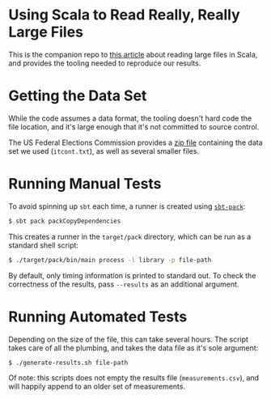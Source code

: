 # Using Scala to Read Really, Really Large Files

This is the companion repo to [this article](posts/0.introduction.md) about reading large
files in Scala, and provides the tooling needed to reproduce our
results.

# Getting the Data Set

While the code assumes a data format, the tooling doesn't hard code the
file location, and it's large enough that it's not committed to source
control.

The US Federal Elections Commission provides a [zip file](https://www.fec.gov/files/bulk-downloads/2018/indiv18.zip)
containing the data set we used (`itcont.txt`), as well as several
smaller files.

# Running Manual Tests

To avoid spinning up `sbt` each time, a runner is created using
[`sbt-pack`](https://github.com/xerial/sbt-pack):

```bash
$ sbt pack packCopyDependencies
```

This creates a runner in the `target/pack` directory, which can be run
as a standard shell script:

```bash
$ ./target/pack/bin/main process -l library -p file-path
```

By default, only timing information is printed to standard out. To check
the correctness of the results, pass `--results` as an additional argument.

# Running Automated Tests

Depending on the size of the file, this can take several hours. The
script takes care of all the plumbing, and takes the data file as it's
sole argument:

```bash
$ ./generate-results.sh file-path
```

Of note: this scripts does not empty the results file
(`measurements.csv`), and will happily append to an older set of
measurements.